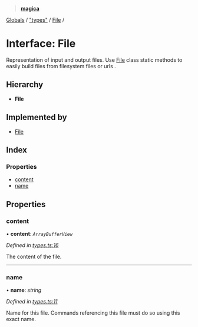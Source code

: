 > **[magica](../README.md)**

[Globals](../README.md) / ["types"](../modules/_types_.md) / [File](_types_.file.md) /

# Interface: File

Representation of input and output files. Use [File](_types_.file.md) class static methods to easily build files from
filesystem files or urls .

## Hierarchy

* **File**

## Implemented by

* [File](../classes/_file_file_.file.md)

## Index

### Properties

* [content](_types_.file.md#content)
* [name](_types_.file.md#name)

## Properties

###  content

• **content**: *`ArrayBufferView`*

*Defined in [types.ts:16](https://github.com/cancerberoSgx/magica/blob/6bf4de2/src/types.ts#L16)*

The content of the file.

___

###  name

• **name**: *string*

*Defined in [types.ts:11](https://github.com/cancerberoSgx/magica/blob/6bf4de2/src/types.ts#L11)*

Name for this file. Commands referencing this file must do so using this exact name.